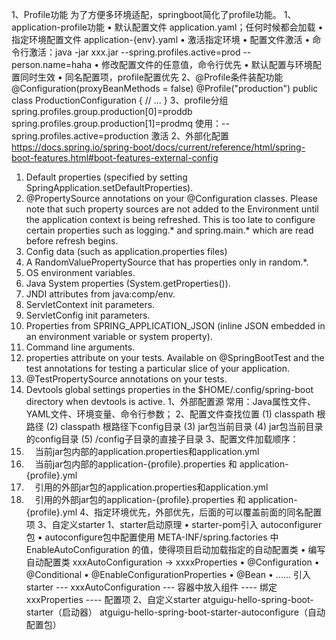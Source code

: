 1、Profile功能
为了方便多环境适配，springboot简化了profile功能。
1、application-profile功能
• 默认配置文件  application.yaml；任何时候都会加载
• 指定环境配置文件  application-{env}.yaml
• 激活指定环境
• 配置文件激活
• 命令行激活：java -jar xxx.jar --spring.profiles.active=prod  --person.name=haha
• 修改配置文件的任意值，命令行优先
• 默认配置与环境配置同时生效
• 同名配置项，profile配置优先
2、@Profile条件装配功能
@Configuration(proxyBeanMethods = false)
@Profile("production")
public class ProductionConfiguration {
    // ...
}
3、profile分组
spring.profiles.group.production[0]=proddb
spring.profiles.group.production[1]=prodmq
使用：--spring.profiles.active=production  激活
2、外部化配置
https://docs.spring.io/spring-boot/docs/current/reference/html/spring-boot-features.html#boot-features-external-config
1. Default properties (specified by setting SpringApplication.setDefaultProperties).
2. @PropertySource annotations on your @Configuration classes. Please note that such property sources are not added to the Environment until the application context is being refreshed. This is too late to configure certain properties such as logging.* and spring.main.* which are read before refresh begins.
3. Config data (such as application.properties files)
4. A RandomValuePropertySource that has properties only in random.*.
5. OS environment variables.
6. Java System properties (System.getProperties()).
7. JNDI attributes from java:comp/env.
8. ServletContext init parameters.
9. ServletConfig init parameters.
10. Properties from SPRING_APPLICATION_JSON (inline JSON embedded in an environment variable or system property).
11. Command line arguments.
12. properties attribute on your tests. Available on @SpringBootTest and the test annotations for testing a particular slice of your application.
13. @TestPropertySource annotations on your tests.
14. Devtools global settings properties in the $HOME/.config/spring-boot directory when devtools is active.
1、外部配置源
常用：Java属性文件、YAML文件、环境变量、命令行参数；
2、配置文件查找位置
(1) classpath 根路径
(2) classpath 根路径下config目录
(3) jar包当前目录
(4) jar包当前目录的config目录
(5) /config子目录的直接子目录
3、配置文件加载顺序：
1. 　当前jar包内部的application.properties和application.yml
2. 　当前jar包内部的application-{profile}.properties 和 application-{profile}.yml
3. 　引用的外部jar包的application.properties和application.yml
4. 　引用的外部jar包的application-{profile}.properties 和 application-{profile}.yml
4、指定环境优先，外部优先，后面的可以覆盖前面的同名配置项
3、自定义starter
1、starter启动原理
• starter-pom引入 autoconfigurer 包
• autoconfigure包中配置使用 META-INF/spring.factories 中 EnableAutoConfiguration 的值，使得项目启动加载指定的自动配置类
• 编写自动配置类 xxxAutoConfiguration -> xxxxProperties
• @Configuration
• @Conditional
• @EnableConfigurationProperties
• @Bean
• ......
引入starter --- xxxAutoConfiguration --- 容器中放入组件 ---- 绑定xxxProperties ---- 配置项
2、自定义starter
atguigu-hello-spring-boot-starter（启动器）
atguigu-hello-spring-boot-starter-autoconfigure（自动配置包）